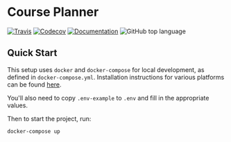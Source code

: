 # Course Planner

[![Travis](https://img.shields.io/travis/com/seas-computing/course-planner.svg)](https://travis-ci.com/seas-computing/course-planner)
[![Codecov](https://img.shields.io/codecov/c/gh/seas-computing/course-planner.svg)](https://codecov.io/gh/seas-computing/course-planner)
[![Documentation](https://img.shields.io/badge/docs-TypeDoc-Blue.svg)](https://seas-computing.github.io/course-planner/)
![GitHub top language](https://img.shields.io/github/languages/top/seas-computing/course-planner.svg)

## Quick Start

This setup uses `docker` and `docker-compose` for local development, as defined in `docker-compose.yml`. Installation instructions for various platforms can be found [here][docker].

You'll also need to copy `.env-example` to `.env` and fill in the appropriate values.

Then to start the project, run:

```sh
docker-compose up
```

[docker]: https://docs.docker.com/install/
